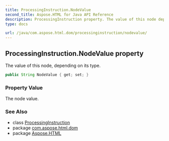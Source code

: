 ```yaml
---
title: ProcessingInstruction.NodeValue
second_title: Aspose.HTML for Java API Reference
description: ProcessingInstruction property. The value of this node depending on its type
type: docs

url: /java/com.aspose.html.dom/processinginstruction/nodevalue/
---
```

## ProcessingInstruction.NodeValue property

The value of this node, depending on its type.

```java
public String NodeValue { get; set; }
```

### Property Value

The node value.

### See Also

* class [ProcessingInstruction](../)
* package [com.aspose.html.dom](../../../com.aspose.html.dom/)
* package [Aspose.HTML](../../../)
